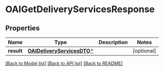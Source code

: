 # OAIGetDeliveryServicesResponse

## Properties
Name | Type | Description | Notes
------------ | ------------- | ------------- | -------------
**result** | [**OAIDeliveryServicesDTO***](OAIDeliveryServicesDTO.md) |  | [optional] 

[[Back to Model list]](../README.md#documentation-for-models) [[Back to API list]](../README.md#documentation-for-api-endpoints) [[Back to README]](../README.md)


